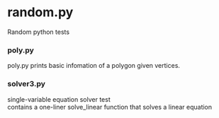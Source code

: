 # random.py
Random python tests

### poly.py
poly.py prints basic infomation of a polygon given vertices.

### solver3.py
single-variable equation solver test\
contains a one-liner solve_linear function that solves a linear equation
